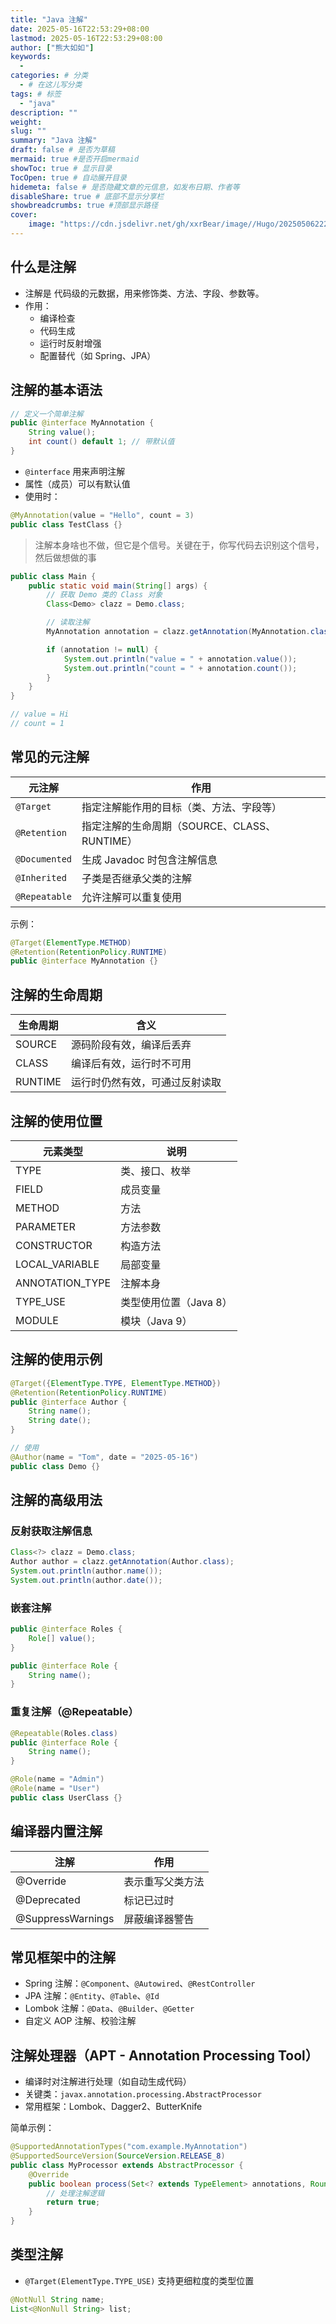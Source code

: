 ```yaml
---
title: "Java 注解"
date: 2025-05-16T22:53:29+08:00
lastmod: 2025-05-16T22:53:29+08:00
author: ["熊大如如"]
keywords: 
  - 
categories: # 分类
  - # 在这儿写分类
tags: # 标签
  - "java"
description: ""
weight:
slug: ""
summary: "Java 注解"
draft: false # 是否为草稿
mermaid: true #是否开启mermaid
showToc: true # 显示目录
TocOpen: true # 自动展开目录
hidemeta: false # 是否隐藏文章的元信息，如发布日期、作者等
disableShare: true # 底部不显示分享栏
showbreadcrumbs: true #顶部显示路径
cover:
    image: "https://cdn.jsdelivr.net/gh/xxrBear/image//Hugo/202505062222488.png"  # 文章的图片
---
```


## 什么是注解
+ 注解是 代码级的元数据，用来修饰类、方法、字段、参数等。
+ 作用：
    - 编译检查
    - 代码生成
    - 运行时反射增强
    - 配置替代（如 Spring、JPA）

## 注解的基本语法
```java
// 定义一个简单注解
public @interface MyAnnotation {
    String value();
    int count() default 1; // 带默认值
}
```

+ `@interface` 用来声明注解
+ 属性（成员）可以有默认值
+ 使用时：

```java
@MyAnnotation(value = "Hello", count = 3)
public class TestClass {}
```

> 注解本身啥也不做，但它是个信号。关键在于，你写代码去识别这个信号，然后做想做的事
>

```java
public class Main {
    public static void main(String[] args) {
        // 获取 Demo 类的 Class 对象
        Class<Demo> clazz = Demo.class;

        // 读取注解
        MyAnnotation annotation = clazz.getAnnotation(MyAnnotation.class);

        if (annotation != null) {
            System.out.println("value = " + annotation.value());
            System.out.println("count = " + annotation.count());
        }
    }
}

// value = Hi
// count = 1
```

## 常见的元注解
| 元注解 | 作用 |
| --- | --- |
| `@Target` | 指定注解能作用的目标（类、方法、字段等） |
| `@Retention` | 指定注解的生命周期（SOURCE、CLASS、RUNTIME） |
| `@Documented` | 生成 Javadoc 时包含注解信息 |
| `@Inherited` | 子类是否继承父类的注解 |
| `@Repeatable` | 允许注解可以重复使用 |


示例：

```java
@Target(ElementType.METHOD)
@Retention(RetentionPolicy.RUNTIME)
public @interface MyAnnotation {}
```

## 注解的生命周期
| 生命周期 | 含义 |
| --- | --- |
| SOURCE | 源码阶段有效，编译后丢弃 |
| CLASS | 编译后有效，运行时不可用 |
| RUNTIME | 运行时仍然有效，可通过反射读取 |


## 注解的使用位置
| 元素类型 | 说明 |
| --- | --- |
| TYPE | 类、接口、枚举 |
| FIELD | 成员变量 |
| METHOD | 方法 |
| PARAMETER | 方法参数 |
| CONSTRUCTOR | 构造方法 |
| LOCAL_VARIABLE | 局部变量 |
| ANNOTATION_TYPE | 注解本身 |
| TYPE_USE | 类型使用位置（Java 8） |
| MODULE | 模块（Java 9） |


## 注解的使用示例
```java
@Target({ElementType.TYPE, ElementType.METHOD})
@Retention(RetentionPolicy.RUNTIME)
public @interface Author {
    String name();
    String date();
}

// 使用
@Author(name = "Tom", date = "2025-05-16")
public class Demo {}
```

## 注解的高级用法
### 反射获取注解信息
```java
Class<?> clazz = Demo.class;
Author author = clazz.getAnnotation(Author.class);
System.out.println(author.name());
System.out.println(author.date());
```

### 嵌套注解
```java
public @interface Roles {
    Role[] value();
}

public @interface Role {
    String name();
}
```

### 重复注解（@Repeatable）
```java
@Repeatable(Roles.class)
public @interface Role {
    String name();
}

@Role(name = "Admin")
@Role(name = "User")
public class UserClass {}
```

## 编译器内置注解
| 注解 | 作用 |
| --- | --- |
| @Override | 表示重写父类方法 |
| @Deprecated | 标记已过时 |
| @SuppressWarnings | 屏蔽编译器警告 |


## 常见框架中的注解
+ Spring 注解：`@Component`、`@Autowired`、`@RestController`
+ JPA 注解：`@Entity`、`@Table`、`@Id`
+ Lombok 注解：`@Data`、`@Builder`、`@Getter`
+ 自定义 AOP 注解、校验注解

## 注解处理器（APT - Annotation Processing Tool）
+ 编译时对注解进行处理（如自动生成代码）
+ 关键类：`javax.annotation.processing.AbstractProcessor`
+ 常用框架：Lombok、Dagger2、ButterKnife

简单示例：

```java
@SupportedAnnotationTypes("com.example.MyAnnotation")
@SupportedSourceVersion(SourceVersion.RELEASE_8)
public class MyProcessor extends AbstractProcessor {
    @Override
    public boolean process(Set<? extends TypeElement> annotations, RoundEnvironment roundEnv) {
        // 处理注解逻辑
        return true;
    }
}
```

## 类型注解
+ `@Target(ElementType.TYPE_USE)` 支持更细粒度的类型位置

```java
@NotNull String name;
List<@NonNull String> list;
```

